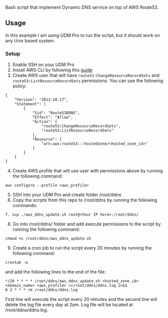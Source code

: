 Bash script that implement Dynamic DNS service on top of AWS Route53.

## Usage
In this example I am using UDM Pro to run the script, but it should work on any Unix based system.

### Setup
1. Enable SSH on your UDM Pro
2. Install AWS CLI by following this [guide](https://docs.aws.amazon.com/cli/latest/userguide/getting-started-install.html)
3. Create AWS user that will have `route53:ChangeResourceRecordSets` and `route53:ListResourceRecordSets` permissions. You can use the following policy:
```
{
    "Version": "2012-10-17",
    "Statement": [
        {
            "Sid": "Route53DDNS",
            "Effect": "Allow",
            "Action": [
                "route53:ChangeResourceRecordSets",
                "route53:ListResourceRecordSets"
            ],
            "Resource": [
                "arn:aws:route53:::hostedzone/<hosted_zone_id>"
            ]
        }
    ]
}
```
4. Create AWS profile that will use user with permissions above by running the following command:
```
aws configure --profile <aws_profile>
```
5. SSH into your UDM Pro and create folder /root/ddns
6. Copy the scripts from this repo to /root/ddns by running the following commands:
```
7. scp ./aws_ddns_update.sh root@<Your IP here>:/root/ddns/
```
8. Go into /root/ddns/ folder and add execute permissions to the script by running the following command:
```
chmod +x /root/ddns/aws_ddns_update.sh
```
9. Create a cron job to run the script every 20 minutes by running the following command:
```
crontab -e
```
and add the following lines to the end of the file:
```
*/20 * * * * /root/ddns/aws_ddns_update.sh <hosted_zone_id> <domain_name> <aws_profile> >>/root/ddns/ddns.log 2>&1
0 2 * * * rm /root/ddns/ddns.log
```
First line will execute the script every 20 minutes and the second line will delete the log file every day at 2am. Log file will be located at /root/ddns/ddns.log.
